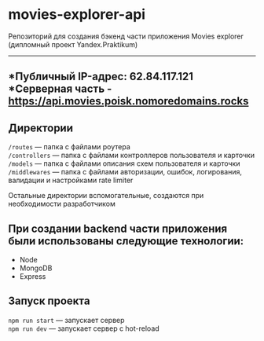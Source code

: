 # movies-explorer-api
Репозиторий для создания бэкенд части приложения Movies explorer (дипломный проект Yandex.Praktikum)

----------------------------------------------------------------
*Публичный IP-адрес: 62.84.117.121
*Серверная часть - https://api.movies.poisk.nomoredomains.rocks
----------------------------------------------------------------

## Директории

`/routes` — папка с файлами роутера  
`/controllers` — папка с файлами контроллеров пользователя и карточки   
`/models` — папка с файлами описания схем пользователя и карточки  
`/middlewares` — папка с файлами авторизации, ошибок, логирования, валидации и настройками rate limiter  
  
Остальные директории вспомогательные, создаются при необходимости разработчиком

## При создании backend части приложения были использованы следующие технологии:

* Node
* MongoDB
* Express

## Запуск проекта

`npm run start` — запускает сервер   
`npm run dev` — запускает сервер с hot-reload
